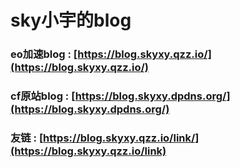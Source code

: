 # sky小宇的blog

### eo加速blog : [https://blog.skyxy.qzz.io/](https://blog.skyxy.qzz.io/)
### cf原站blog : [https://blog.skyxy.dpdns.org/](https://blog.skyxy.dpdns.org/)
### 友链 : [https://blog.skyxy.qzz.io/link/](https://blog.skyxy.qzz.io/link)
